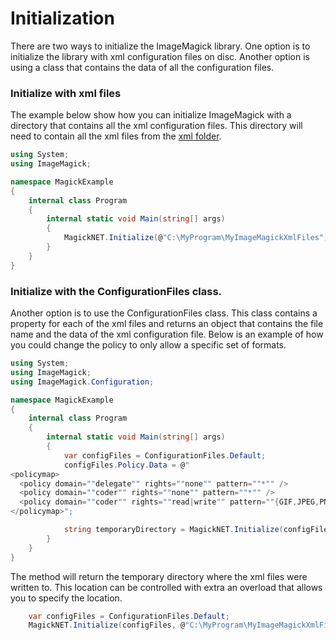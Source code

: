 # Initialization

There are two ways to initialize the ImageMagick library. One option is to initialize the library with xml configuration files on disc. Another option is using a class that
contains the data of all the configuration files.

### Initialize with xml files

The example below show how you can initialize ImageMagick with a directory that contains all the xml configuration files. This directory will need to contain all the xml files
from the [xml folder](https://github.com/dlemstra/Magick.NET/tree/master/Source/Magick.NET.Native/Resources/xml).

```C#
using System;
using ImageMagick;

namespace MagickExample
{
    internal class Program
    {
        internal static void Main(string[] args)
        {
            MagickNET.Initialize(@"C:\MyProgram\MyImageMagickXmlFiles");
        }
    }
}
```

### Initialize with the ConfigurationFiles class.

Another option is to use the ConfigurationFiles class. This class contains a property for each of the xml files and returns an object that contains the file name and the data
of the xml configuration file. Below is an example of how you could change the policy to only allow a specific set of formats.

```C#
using System;
using ImageMagick;
using ImageMagick.Configuration;

namespace MagickExample
{
    internal class Program
    {
        internal static void Main(string[] args)
        {
            var configFiles = ConfigurationFiles.Default;
            configFiles.Policy.Data = @"
<policymap>
  <policy domain=""delegate"" rights=""none"" pattern=""*"" />
  <policy domain=""coder"" rights=""none"" pattern=""*"" />
  <policy domain=""coder"" rights=""read|write"" pattern=""{GIF,JPEG,PNG,WEBP}"" />
</policymap>";

            string temporaryDirectory = MagickNET.Initialize(configFiles);
        }
    }
}
```

The method will return the temporary directory where the xml files were written to. This location can be controlled with extra an overload that allows you to specify the location.

```C#
    var configFiles = ConfigurationFiles.Default;
    MagickNET.Initialize(configFiles, @"C:\MyProgram\MyImageMagickXmlFiles");
```